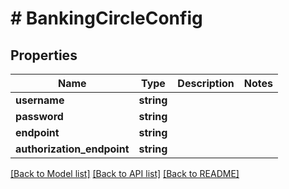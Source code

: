 # # BankingCircleConfig

## Properties

Name | Type | Description | Notes
------------ | ------------- | ------------- | -------------
**username** | **string** |  |
**password** | **string** |  |
**endpoint** | **string** |  |
**authorization_endpoint** | **string** |  |

[[Back to Model list]](../../README.md#models) [[Back to API list]](../../README.md#endpoints) [[Back to README]](../../README.md)

